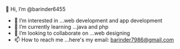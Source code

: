  👋 Hi, I’m @barinder6455
- 👀 I’m interested in ...web development and app development
- 🌱 I’m currently learning ...java and php
- 💞️ I’m looking to collaborate on ...web designing
- 📫 How to reach me ...here's my email: barinder7986@gmail.com

<!---
barinder6455/barinder6455 is a ✨ special ✨ repository because its `README.md` (this file) appears on your GitHub profile.
You can click the Preview link to take a look at your changes.
--->
